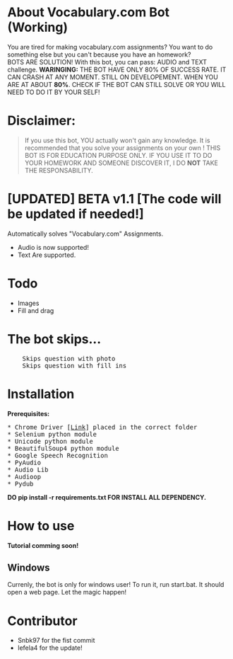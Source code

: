 # About Vocabulary.com Bot (Working)
You are tired for making vocabulary.com assignments? You want to do something else but you can't because you have an homework? 
<br>BOTS ARE SOLUTION! With this bot, you can pass: AUDIO and TEXT challenge. **WARINGING:** THE BOT HAVE ONLY 80% OF SUCCESS RATE. IT CAN CRASH AT ANY MOMENT. STILL ON DEVELOPEMENT. WHEN YOU ARE AT ABOUT **80%**. CHECK IF THE BOT CAN STILL SOLVE OR YOU WILL NEED TO DO IT BY YOUR SELF!

# Disclaimer:
> If you use this bot, YOU actually won't gain any knowledge. It is recommended that you solve your assignments on your own ! THIS BOT IS FOR EDUCATION PURPOSE ONLY. IF YOU USE IT TO DO YOUR HOMEWORK AND SOMEONE DISCOVER IT, I DO **NOT** TAKE THE RESPONSABILITY.

# [UPDATED] BETA v1.1 [The code will be updated if needed!]

Automatically solves "Vocabulary.com" Assignments.
* Audio is now supported!
* Text
Are supported.

# Todo
* Images
* Fill and drag

# The bot skips...
<pre>
	Skips question with photo
	Skips question with fill_ins
</pre>

# Installation
<b>Prerequisites:</b>
<pre>
* Chrome Driver [<a href="https://sites.google.com/a/chromium.org/chromedriver/">Link</a>] placed in the correct folder
* Selenium python module
* Unicode python module
* BeautifulSoup4 python module
* Google Speech Recognition
* PyAudio
* Audio Lib
* Audioop
* Pydub
</pre>

**DO pip install -r requirements.txt FOR INSTALL ALL DEPENDENCY.**

# How to use
**Tutorial comming soon!**
## Windows
Currenly, the bot is only for windows user!
To run it, run start.bat. It should open a web page.
Let the magic happen!

# Contributor
* Snbk97 for the fist commit
* lefela4 for the update!
